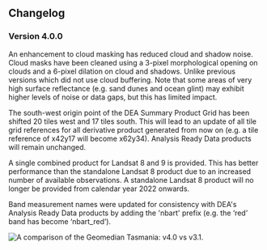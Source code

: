 ## Changelog

<span id="v4.0.0"></span>

### Version 4.0.0

An enhancement to cloud masking has reduced cloud and shadow noise. Cloud masks have been cleaned using a 3-pixel morphological opening on clouds and a 6-pixel dilation on cloud and shadows. Unlike previous versions which did not use cloud buffering. Note that some areas of very high surface reflectance (e.g. sand dunes and ocean glint) may exhibit higher levels of noise or data gaps, but this has limited impact.

The south-west origin point of the DEA Summary Product Grid has been shifted 20 tiles west and 17 tiles south. This will lead to an update of all tile grid references for all derivative product generated from now on (e.g. a tile reference of x42y17 will become x62y34). Analysis Ready Data products will remain unchanged.

A single combined product for Landsat 8 and 9 is provided. This has better performance than the standalone Landsat 8 product due to an increased number of available observations. A standalone Landsat 8 product will no longer be provided from calendar year 2022 onwards.

Band measurement names were updated for consistency with DEA's Analysis Ready Data products by adding the 'nbart' prefix (e.g. the ‘red’ band has become ‘nbart_red’).

<img src="/_static/geomedian/Geomedian_2020_Tasmania_v4_0_vs_v3_1.gif" alt="A comparison of the Geomedian Tasmania: v4.0 vs v3.1." style="max-width: 600px;">
